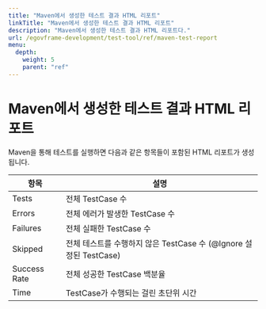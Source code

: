 ```yaml
---
title: "Maven에서 생성한 테스트 결과 HTML 리포트"
linkTitle: "Maven에서 생성한 테스트 결과 HTML 리포트"
description: "Maven에서 생성한 테스트 결과 HTML 리포트다."
url: /egovframe-development/test-tool/ref/maven-test-report
menu:
  depth:
    weight: 5
    parent: "ref"
---
```

# Maven에서 생성한 테스트 결과 HTML 리포트

Maven을 통해 테스트를 실행하면 다음과 같은 항목들이 포함된 HTML 리포트가 생성됩니다.

| 항목         | 설명                                                              |
| ------------ | ----------------------------------------------------------------- |
| Tests        | 전체 TestCase 수                                                  |
| Errors       | 전체 에러가 발생한 TestCase 수                                    |
| Failures     | 전체 실패한 TestCase 수                                           |
| Skipped      | 전체 테스트를 수행하지 않은 TestCase 수 (@Ignore 설정된 TestCase) |
| Success Rate | 전체 성공한 TestCase 백분율                                       |
| Time         | TestCase가 수행되는 걸린 초단위 시간                              |
